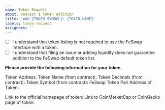 ```yaml
---
name: Token Request
about: Request a token addition
title: 'Add {TOKEN_SYMBOL}: {TOKEN_NAME}'
labels: token request
assignees: ''
---
```


- [ ] I understand that token listing is not required to use the FeSwap Interface with a token.
- [ ] I understand that filing an issue or adding liquidity does not guarantee addition to the FeSwap default token list.

**Please provide the following information for your token.**

Token Address: 
Token Name (from contract): 
Token Decimals (from contract): 
Token Symbol (from contract): 
FeSwap Token Pair Address of Token: 

Link to the official homepage of token:
Link to CoinMarketCap or CoinGecko page of token: 
